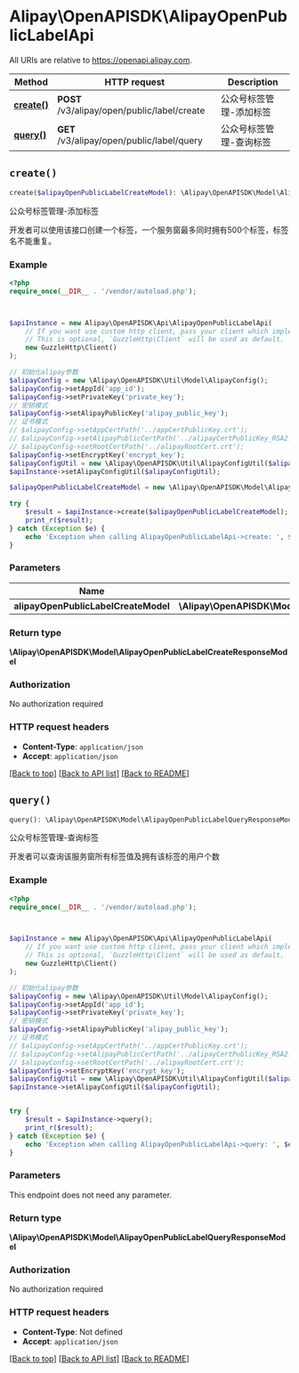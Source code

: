 # Alipay\OpenAPISDK\AlipayOpenPublicLabelApi

All URIs are relative to https://openapi.alipay.com.

Method | HTTP request | Description
------------- | ------------- | -------------
[**create()**](AlipayOpenPublicLabelApi.md#create) | **POST** /v3/alipay/open/public/label/create | 公众号标签管理-添加标签
[**query()**](AlipayOpenPublicLabelApi.md#query) | **GET** /v3/alipay/open/public/label/query | 公众号标签管理-查询标签


## `create()`

```php
create($alipayOpenPublicLabelCreateModel): \Alipay\OpenAPISDK\Model\AlipayOpenPublicLabelCreateResponseModel
```

公众号标签管理-添加标签

开发者可以使用该接口创建一个标签，一个服务窗最多同时拥有500个标签，标签名不能重复。

### Example

```php
<?php
require_once(__DIR__ . '/vendor/autoload.php');



$apiInstance = new Alipay\OpenAPISDK\Api\AlipayOpenPublicLabelApi(
    // If you want use custom http client, pass your client which implements `GuzzleHttp\ClientInterface`.
    // This is optional, `GuzzleHttp\Client` will be used as default.
    new GuzzleHttp\Client()
);

// 初始化alipay参数
$alipayConfig = new \Alipay\OpenAPISDK\Util\Model\AlipayConfig();
$alipayConfig->setAppId('app_id');
$alipayConfig->setPrivateKey('private_key');
// 密钥模式
$alipayConfig->setAlipayPublicKey('alipay_public_key');
// 证书模式
// $alipayConfig->setAppCertPath('../appCertPublicKey.crt');
// $alipayConfig->setAlipayPublicCertPath('../alipayCertPublicKey_RSA2.crt');
// $alipayConfig->setRootCertPath('../alipayRootCert.crt');
$alipayConfig->setEncryptKey('encrypt_key');
$alipayConfigUtil = new \Alipay\OpenAPISDK\Util\AlipayConfigUtil($alipayConfig);
$apiInstance->setAlipayConfigUtil($alipayConfigUtil);

$alipayOpenPublicLabelCreateModel = new \Alipay\OpenAPISDK\Model\AlipayOpenPublicLabelCreateModel(); // \Alipay\OpenAPISDK\Model\AlipayOpenPublicLabelCreateModel

try {
    $result = $apiInstance->create($alipayOpenPublicLabelCreateModel);
    print_r($result);
} catch (Exception $e) {
    echo 'Exception when calling AlipayOpenPublicLabelApi->create: ', $e->getMessage(), PHP_EOL;
}
```

### Parameters

Name | Type | Description  | Notes
------------- | ------------- | ------------- | -------------
 **alipayOpenPublicLabelCreateModel** | **\Alipay\OpenAPISDK\Model\AlipayOpenPublicLabelCreateModel**|  | [optional]

### Return type

**\Alipay\OpenAPISDK\Model\AlipayOpenPublicLabelCreateResponseModel**

### Authorization

No authorization required

### HTTP request headers

- **Content-Type**: `application/json`
- **Accept**: `application/json`

[[Back to top]](#) [[Back to API list]](../../README.md#api-endpoints)
[[Back to README]](../../README.md)

## `query()`

```php
query(): \Alipay\OpenAPISDK\Model\AlipayOpenPublicLabelQueryResponseModel
```

公众号标签管理-查询标签

开发者可以查询该服务窗所有标签值及拥有该标签的用户个数

### Example

```php
<?php
require_once(__DIR__ . '/vendor/autoload.php');



$apiInstance = new Alipay\OpenAPISDK\Api\AlipayOpenPublicLabelApi(
    // If you want use custom http client, pass your client which implements `GuzzleHttp\ClientInterface`.
    // This is optional, `GuzzleHttp\Client` will be used as default.
    new GuzzleHttp\Client()
);

// 初始化alipay参数
$alipayConfig = new \Alipay\OpenAPISDK\Util\Model\AlipayConfig();
$alipayConfig->setAppId('app_id');
$alipayConfig->setPrivateKey('private_key');
// 密钥模式
$alipayConfig->setAlipayPublicKey('alipay_public_key');
// 证书模式
// $alipayConfig->setAppCertPath('../appCertPublicKey.crt');
// $alipayConfig->setAlipayPublicCertPath('../alipayCertPublicKey_RSA2.crt');
// $alipayConfig->setRootCertPath('../alipayRootCert.crt');
$alipayConfig->setEncryptKey('encrypt_key');
$alipayConfigUtil = new \Alipay\OpenAPISDK\Util\AlipayConfigUtil($alipayConfig);
$apiInstance->setAlipayConfigUtil($alipayConfigUtil);


try {
    $result = $apiInstance->query();
    print_r($result);
} catch (Exception $e) {
    echo 'Exception when calling AlipayOpenPublicLabelApi->query: ', $e->getMessage(), PHP_EOL;
}
```

### Parameters

This endpoint does not need any parameter.

### Return type

**\Alipay\OpenAPISDK\Model\AlipayOpenPublicLabelQueryResponseModel**

### Authorization

No authorization required

### HTTP request headers

- **Content-Type**: Not defined
- **Accept**: `application/json`

[[Back to top]](#) [[Back to API list]](../../README.md#api-endpoints)
[[Back to README]](../../README.md)
